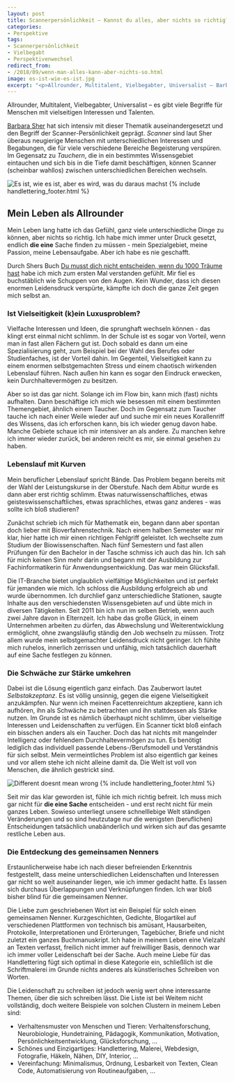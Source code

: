 ```yaml
---
layout: post
title: Scannerpersönlichkeit – Kannst du alles, aber nichts so richtig?
categories:
- Perspektive
tags:
- Scannerpersönlichkeit
- Vielbegabt
- Perspektivenwechsel
redirect_from:
- /2018/09/wenn-man-alles-kann-aber-nichts-so.html
image: es-ist-wie-es-ist.jpg
excerpt: "<p>Allrounder, Multitalent, Vielbegabter, Universalist – Barbara Sher bezeichnet diese Menschen als Scannerpersönlichkeit. Was genau es damit auf sich hat und wie du besser mit deiner Vielseitigkeit umgehen kannst, erzähle ich dir hier.</p>"
---
```


Allrounder, Multitalent, Vielbegabter, Universalist – es gibt
viele Begriffe für Menschen mit vielseitigen Interessen und Talenten.

[Barbara Sher](http://www.barbarasher.com/about.htm) hat sich intensiv
mit dieser Thematik auseinandergesetzt und den Begriff der
Scanner-Persönlichkeit geprägt. *Scanner* sind laut Sher überaus
neugierige Menschen mit unterschiedlichen Interessen und Begabungen, die
für viele verschiedene Bereiche Begeisterung verspüren. Im Gegensatz
zu *Tauchern*, die in ein bestimmtes Wissensgebiet eintauchen und sich
bis in die Tiefe damit beschäftigen, können Scanner (scheinbar wahllos)
zwischen unterschiedlichen Bereichen wechseln.

![Es ist, wie es ist, aber es wird, was du daraus machst]({{site.baseurl}}/assets/img/posts/es-ist-wie-es-ist.jpg)
{% include handlettering_footer.html %}

## Mein Leben als Allrounder

Mein Leben lang hatte ich das Gefühl, ganz viele unterschiedliche Dinge
zu können, aber nichts so richtig. Ich habe mich immer unter Druck
gesetzt, endlich **die eine** Sache finden zu müssen - mein
Spezialgebiet, meine Passion, meine Lebensaufgabe. Aber ich habe es nie
geschafft.

Durch Shers Buch [Du musst dich nicht entscheiden, wenn du 1000 Träume
hast](https://www.amazon.de/musst-nicht-entscheiden-tausend-Tr%C3%A4ume/dp/3423347406/ref=sr_1_1?ie=UTF8&qid=1536005226&sr=8-1&keywords=du+musst+dich+nicht+entscheiden+wenn+du+tausend+tr%C3%A4ume+hast)
habe ich mich zum ersten Mal verstanden gefühlt. Mir fiel es
buchstäblich wie Schuppen von den Augen. Kein Wunder, dass ich diesen
enormen Leidensdruck verspürte, kämpfte ich doch die ganze Zeit gegen
mich selbst an.

### Ist Vielseitigkeit (k)ein Luxusproblem?

Vielfache Interessen und Ideen, die sprunghaft wechseln können - das
klingt erst einmal nicht schlimm. In der Schule ist es sogar von
Vorteil, wenn man in fast allen Fächern gut ist. Doch sobald es dann um
eine Spezialisierung geht, zum Beispiel bei der Wahl des Berufes oder
Studienfaches, ist der Vorteil dahin. Im Gegenteil, Vielseitigkeit kann
zu einem enormen selbstgemachten Stress und einem chaotisch wirkenden
Lebenslauf führen. Nach außen hin kann es sogar den Eindruck erwecken,
kein Durchhaltevermögen zu besitzen.

Aber so ist das gar nicht. Solange ich im Flow bin, kann mich (fast)
nichts aufhalten. Dann beschäftige ich mich wie besessen mit einem
bestimmten Themengebiet, ähnlich einem Taucher. Doch im Gegensatz zum
Taucher tauche ich nach einer Weile wieder auf und suche mir ein neues
Korallenriff des Wissens, das ich erforschen kann, bis ich wieder genug
davon habe. Manche Gebiete schaue ich mir intensiver an als andere. Zu
manchen kehre ich immer wieder zurück, bei anderen reicht es mir, sie
einmal gesehen zu haben.

### Lebenslauf mit Kurven

Mein beruflicher Lebenslauf spricht Bände. Das Problem begann bereits
mit der Wahl der Leistungskurse in der Oberstufe. Nach dem Abitur wurde
es dann aber erst richtig schlimm. Etwas naturwissenschaftliches, etwas
geisteswissenschaftliches, etwas sprachliches, etwas ganz anderes - was
sollte ich bloß studieren?

Zunächst schrieb ich mich für Mathematik ein, begann dann aber spontan
doch lieber mit Bioverfahrenstechnik. Nach einem halben Semester war mir
klar, hier hatte ich mir einen richtigen Fehlgriff geleistet. Ich
wechselte zum Studium der Biowissenschaften. Nach fünf Semestern und
fast allen Prüfungen für den Bachelor in der Tasche schmiss ich auch das
hin. Ich sah für mich keinen Sinn mehr darin und begann mit der
Ausbildung zur Fachinformatikerin für Anwendungsentwicklung. Das war
mein Glücksfall.

Die IT-Branche bietet unglaublich vielfältige Möglichkeiten und ist
perfekt für jemanden wie mich. Ich schloss die Ausbildung erfolgreich ab
und wurde übernommen. Ich durchlief ganz unterschiedliche Stationen,
saugte Inhalte aus den verschiedensten Wissensgebieten auf und übte mich
in diversen Tätigkeiten. Seit 2011 bin ich nun im selben
Betrieb, wenn auch zwei Jahre davon in Elternzeit.
Ich habe das große Glück, in einem Unternehmen arbeiten zu dürfen, das
Abwechslung und Weiterentwicklung ermöglicht, ohne zwangsläufig ständig
den Job wechseln zu müssen. Trotz allem wurde mein selbstgemachter
Leidensdruck nicht geringer. Ich fühlte mich ruhelos, innerlich
zerrissen und unfähig, mich tatsächlich dauerhaft auf eine Sache
festlegen zu können.

### Die Schwäche zur Stärke umkehren

Dabei ist die Lösung eigentlich ganz einfach. Das Zauberwort lautet
*Selbstakzeptanz*. Es ist völlig unsinnig, gegen die eigene
Vielseitigkeit anzukämpfen. Nur wenn ich meinen Facettenreichtum
akzeptiere, kann ich aufhören, ihn als Schwäche zu betrachten und ihn
stattdessen als Stärke nutzen. Im Grunde ist es nämlich überhaupt nicht
schlimm, über vielseitige Interessen und Leidenschaften zu verfügen. Ein
Scanner tickt bloß einfach ein bisschen anders als ein Taucher. Doch das
hat nichts mit mangelnder Intelligenz oder fehlendem Durchhaltevermögen
zu tun. Es benötigt lediglich das individuell passende
Lebens-/Berufsmodell und Verständnis für sich selbst. Mein
vermeintliches Problem ist also eigentlich gar keines und vor allem
stehe ich nicht alleine damit da. Die Welt ist voll von Menschen, die
ähnlich gestrickt sind.

![Different doesnt mean wrong]({{site.baseurl}}/assets/img/posts/different.jpg)
{% include handlettering_footer.html %}

Seit mir das klar geworden ist, fühle ich mich richtig befreit. Ich muss
mich gar nicht für **die eine Sache** entscheiden - und erst recht nicht
für mein ganzes Leben. Sowieso unterliegt unsere schnelllebige Welt
ständigen Veränderungen und so sind heutzutage nur die wenigsten
(beruflichen) Entscheidungen tatsächlich unabänderlich und wirken sich
auf das gesamte restliche Leben aus.

### Die Entdeckung des gemeinsamen Nenners

Erstaunlicherweise habe ich nach dieser befreienden Erkenntnis
festgestellt, dass meine unterschiedlichen Leidenschaften und Interessen
gar nicht so weit auseinander liegen, wie ich immer gedacht hatte. Es
lassen sich durchaus Überlappungen und Verknüpfungen finden. Ich war
bloß bisher blind für die gemeinsamen Nenner.

Die Liebe zum geschriebenen Wort ist ein Beispiel für solch einen
gemeinsamen Nenner. Kurzgeschichten, Gedichte, Blogartikel auf
verschiedenen Plattformen von technisch bis amüsant, Hausarbeiten,
Protokolle, Interpretationen und Erörterungen, Tagebücher, Briefe und
nicht zuletzt ein ganzes Buchmanuskript. Ich habe in meinem Leben eine
Vielzahl an Texten verfasst, freilich nicht immer auf freiwilliger
Basis, dennoch war ich immer voller Leidenschaft bei der Sache. Auch
meine Liebe für das Handlettering fügt sich optimal in diese Kategorie
ein, schließlich ist die Schriftmalerei im Grunde nichts anderes als
künstlerisches Schreiben von Worten.

Die Leidenschaft zu schreiben ist jedoch wenig wert ohne interessante
Themen, über die sich schreiben lässt. Die Liste ist bei Weitem nicht
vollständig, doch weitere Beispiele von solchen Clustern in meinem Leben
sind:

-   Verhaltensmuster von Menschen und Tieren: Verhaltensforschung,
    Neurobiologie, Hundetraining, Pädagogik, Kommunikation, Motivation,
    Persönlichkeitsentwicklung, Glücksforschung, ...
-   Schönes und Einzigartiges: Handlettering, Malerei, Webdesign,
    Fotografie, Häkeln, Nähen, DIY, Interior, ...
-   Vereinfachung: Minimalismus, Ordnung, Lesbarkeit von Texten, Clean
    Code, Automatisierung von Routineaufgaben, ...

